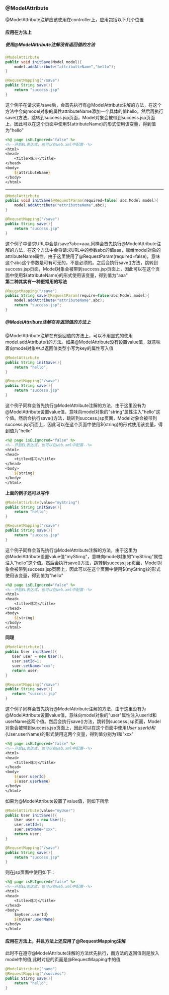 ### @ModelAttribute  
@ModelAttribute注解应该使用在controller上，应用包括以下几个位置  
#### 应用在方法上  
##### 使用@ModelAttribute注解没有返回值的方法    
```java
@ModelAttirbute
public void initSave(Model model){
    model.addAttribute("attributteName","hello");
}

@RequsetMapping("/save")
public String save(){
    return "success.jsp"
}
```  
这个例子在请求完/save后，会首先执行有@ModelAttribute注解的方法，在这个方法中会向model对象的属性attributeName添加一个具体的值hello，然后再执行save()方法，跳转到success.jsp页面，Model对象会被带到success.jsp页面上，因此可以在这个页面中使用${attributeName}的形式使用该变量，得到值为"hello"  
```jsp
<%@ page isELIgnored="false" %>
<%--开启EL表达式，也可以在web.xml中配置--%>
<html>
<head>
    <title>练习</title>
</head>
<body>
    ${attributeName}
</body>
</html>
```  
***  
```java
@ModelAttirbute
public void initSave(@RequestParam(required=false) abc,Model model){
    model.addAttribute("attributteName",abc);
}

@RequsetMapping("/save")
public String save(){
    return "success.jsp"
}
```  
这个例子中请求URL中会是/save?abc=aaa,同样会首先执行@ModelAttribute注解的方法，在这个方法中会将请求URL中的参数abc的值aaa，赋给model对象的attributeName属性。由于这里使用了@RequestParam(required=false)，意味这个abc这个参数是可有可无的，不是必须的。之后会执行save()方法，跳转到success.jsp页面，Model对象会被带到success.jsp页面上，因此可以在这个页面中使用${attributeName}的形式使用该变量，得到值为"aaa"  
**第二种其实有一种更常用的写法**  
```java
@ReuqstMapping("/save")
public String save(@RequestParam(require=false)abc,Model model){
    model.addAttribute("attributeName",abc);
    return "success.jsp";
}
```  
##### @ModelAttribute注解在有返回值的方法上  
@ModelAttribute注解在有返回值的方法上，可以不用显式的使用model.addAttribute()的方法。如果@ModelAttribute没有设置value值，就意味着向model对象中以返回值类型小写为key的属性写入值  
```java
@ModelAttirbute
public String initSave(){
    return "hello";
}

@RequsetMapping("/save")
public String save(){
    return "success.jsp"
}
```
这个例子同样会首先执行@ModelAttribute注解的方法，由于这里没有为@ModelAttribute设置value值，意味向model对象的"string"属性注入"hello"这个值。然后会执行save()方法，跳转到success.jsp页面，Model对象会被带到success.jsp页面上，因此可以在这个页面中使用${string}的形式使用该变量，得到值为"hello"  
```jsp
<%@ page isELIgnored="false" %>
<%--开启EL表达式，也可以在web.xml中配置--%>
<html>
<head>
    <title>练习</title>
</head>
<body>
    ${string}
</body>
</html>
```  
**上面的例子还可以写作**  
```java
@ModelAttirbute(value="myString")
public String initSave(){
    return "hello";
}

@RequsetMapping("/save")
public String save(){
    return "success.jsp"
}
```
这个例子同样会首先执行@ModelAttribute注解的方法，由于这里为@ModelAttribute设置value值"myStirng"，意味向model对象的"myString"属性注入"hello"这个值。然后会执行save()方法，跳转到success.jsp页面，Model对象会被带到success.jsp页面上，因此可以在这个页面中使用${myString}的形式使用该变量，得到值为"hello"  
```jsp
<%@ page isELIgnored="false" %>
<%--开启EL表达式，也可以在web.xml中配置--%>
<html>
<head>
    <title>练习</title>
</head>
<body>
    ${string}
</body>
</html>
```
**同理**
 ```java
@ModelAttirbute()
public User initSave(){
    User user = new User();
    user.setId=1;
    suer.setName="xxx";
    return user;
}

@RequsetMapping("/save")
public String save(){
    return "success.jsp"
}
```
这个例子同样会首先执行@ModelAttribute注解的方法，由于这里没有为@ModelAttribute设置value值，意味向model对象的"user"属性注入userId和userName这两个值。然后会执行save()方法，跳转到success.jsp页面，Model对象会被带到success.jsp页面上，因此可以在这个页面中使用${User.userId}和${User.userName}的形式使用这两个变量，得到值分别为1和"xxx"  
```jsp
<%@ page isELIgnored="false" %>
<%--开启EL表达式，也可以在web.xml中配置--%>
<html>
<head>
    <title>练习</title>
</head>
<body>
    ${user.userId}
    ${user.userName}
</body>
</html>
```  
如果为@ModelAttribute设置了value值，则如下所示  
```java
@ModelAttirbute(value="myUser")
public User initSave(){
    User user = new User();
    user.setId=1;
    suer.setName="xxx";
    return user;
}

@RequsetMapping("/save")
public String save(){
    return "success.jsp"
}
```  
则在jsp页面中使用如下：  
```jsp
<%@ page isELIgnored="false" %>
<%--开启EL表达式，也可以在web.xml中配置--%>
<html>
<head>
    <title>练习</title>
</head>
<body>
    $myUser.userId}
    ${myUser.userName}
</body>
</html>
```  
#### 应用在方法上，并且方法上还应用了@RequestMapping注解  
此时不在遵守@ModelAttribute注解的方法优先执行，而方法的返回值则是放入model中的值,此时对应的页面是@RequestMapping中的值  
```java
@ModelAttribute("name")
@RequestMapping("/success")
public Stirng save(){
    return "hello";
}
```  

  


















  